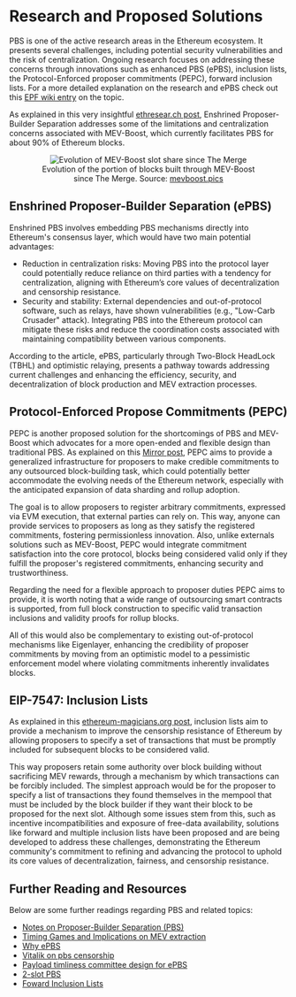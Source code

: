 <!-- @format -->

# Research and Proposed Solutions

PBS is one of the active research areas in the Ethereum ecosystem. It presents several challenges, including potential security vulnerabilities and the risk of centralization. Ongoing research focuses on addressing these concerns through innovations such as enhanced PBS (ePBS), inclusion lists, the Protocol-Enforced proposer commitments (PEPC), forward inclusion lists.
For a more detailed explanation on the research and ePBS check out this [EPF wiki entry](/wiki/research/PBS/ePBS.md) on the topic.

As explained in this very insightful [ethresear.ch post](https://ethresear.ch/t/why-enshrine-proposer-builder-separation-a-viable-path-to-epbs/15710), Enshrined Proposer-Builder Separation addresses some of the limitations and centralization concerns associated with MEV-Boost, which currently facilitates PBS for about 90% of Ethereum blocks.

<figure style="text-align: center;">
  <img src="../../images/MEV-Boost blocks.png" alt="Evolution of MEV-Boost slot share since The Merge">
  <figcaption style="text-align: center;">Evolution of the portion of blocks built through MEV-Boost since The Merge. Source: <a href="https://mevboost.pics/">mevboost.pics</a></figcaption>
</figure>

## Enshrined Proposer-Builder Separation (ePBS)

Enshrined PBS involves embedding PBS mechanisms directly into Ethereum's consensus layer, which would have two main potential advantages:

- Reduction in centralization risks: Moving PBS into the protocol layer could potentially reduce reliance on third parties with a tendency for centralization, aligning with Ethereum’s core values of decentralization and censorship resistance.
- Security and stability: External dependencies and out-of-protocol software, such as relays, have shown vulnerabilities (e.g., "Low-Carb Crusader" attack). Integrating PBS into the Ethereum protocol can mitigate these risks and reduce the coordination costs associated with maintaining compatibility between various components.

According to the article, ePBS, particularly through Two-Block HeadLock (TBHL) and optimistic relaying, presents a pathway towards addressing current challenges and enhancing the efficiency, security, and decentralization of block production and MEV extraction processes.

## Protocol-Enforced Propose Commitments (PEPC)

PEPC is another proposed solution for the shortcomings of PBS and MEV-Boost which advocates for a more open-ended and flexible design than traditional PBS. As explained on this [Mirror post](https://mirror.xyz/ohotties.eth/lBEXiiU7yK91OuSn8QyJPM9Db8GuyDFzCEUAj60BWyI), PEPC aims to provide a generalized infrastructure for proposers to make credible commitments to any outsourced block-building task, which could potentially better accommodate the evolving needs of the Ethereum network, especially with the anticipated expansion of data sharding and rollup adoption.

The goal is to allow proposers to register arbitrary commitments, expressed via EVM execution, that external parties can rely on. This way, anyone can provide services to proposers as long as they satisfy the registered commitments, fostering permissionless innovation. Also, unlike externals solutions such as MEV-Boost, PEPC would integrate commitment satisfaction into the core protocol, blocks being considered valid only if they fulfill the proposer's registered commitments, enhancing security and trustworthiness.

Regarding the need for a flexible approach to proposer duties PEPC aims to provide, it is worth noting that a wide range of outsourcing smart contracts is supported, from full block construction to specific valid transaction inclusions and validity proofs for rollup blocks.

All of this would also be complementary to existing out-of-protocol mechanisms like Eigenlayer, enhancing the credibility of proposer commitments by moving from an optimistic model to a pessimistic enforcement model where violating commitments inherently invalidates blocks.

## EIP-7547: Inclusion Lists

As explained in this [ethereum-magicians.org post](https://ethereum-magicians.org/t/eip-7547-inclusion-lists/17474), inclusion lists aim to provide a mechanism to improve the censorship resistance of Ethereum by allowing proposers to specify a set of transactions that must be promptly included for subsequent blocks to be considered valid.

This way proposers retain some authority over block building without sacrificing MEV rewards, through a mechanism by which transactions can be forcibly included. The simplest approach would be for the proposer to specify a list of transactions they found themselves in the mempool that must be included by the block builder if they want their block to be proposed for the next slot. Although some issues stem from this, such as incentive incompatibilities and exposure of free-data availability, solutions like forward and multiple inclusion lists have been proposed and are being developed to address these challenges, demonstrating the Ethereum community's commitment to refining and advancing the protocol to uphold its core values of decentralization, fairness, and censorship resistance.

## Further Reading and Resources

Below are some further readings regarding PBS and related topics:

- [Notes on Proposer-Builder Separation (PBS)](https://barnabe.substack.com/p/pbs)
- [Timing Games and Implications on MEV extraction](https://chorus.one/articles/timing-games-and-implications-on-mev-extraction)
- [Why ePBS](https://ethresear.ch/t/why-enshrine-proposer-builder-separation-a-viable-path-to-epbs/15710)
- [Vitalik on pbs censorship](https://notes.ethereum.org/@vbuterin/pbs_censorship_resistance)
- [Payload timliness committee design for ePBS](https://ethresear.ch/t/payload-timeliness-committee-ptc-an-epbs-design/16054)
- [2-slot PBS](https://ethresear.ch/t/two-slot-proposer-builder-separation/10980)
- [Foward Inclusion Lists](https://notes.ethereum.org/@fradamt/forward-inclusion-lists)
